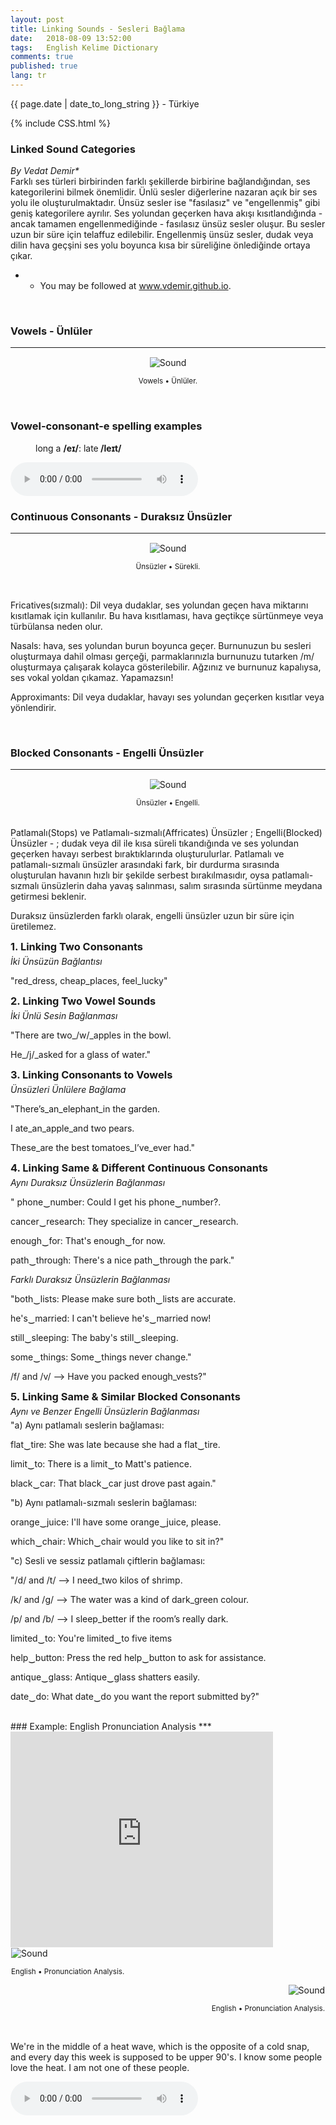 ```yaml
---
layout: post
title: Linking Sounds - Sesleri Bağlama
date:   2018-08-09 13:52:00
tags:   English Kelime Dictionary
comments: true
published: true
lang: tr
---
```



<p class="meta">{{ page.date | date_to_long_string }} - Türkiye</p>

{% include CSS.html %}

### Linked Sound Categories

_By Vedat Demir*_
<br>
<i class="fas fa-paragraph fa-2x"></i> Farklı ses türleri birbirinden farklı şekillerde birbirine bağlandığından, ses kategorilerini bilmek önemlidir. Ünlü sesler diğerlerine nazaran açık bir ses yolu ile oluşturulmaktadır. Ünsüz sesler ise "fasılasız" ve "engellenmiş" gibi geniş kategorilere ayrılır. Ses yolundan geçerken hava akışı kısıtlandığında - ancak tamamen engellenmediğinde - fasılasız ünsüz sesler oluşur. Bu sesler uzun bir süre için telaffuz edilebilir. Engellenmiş ünsüz sesler, dudak veya dilin hava geçşini ses yolu boyunca  kısa bir süreliğine önlediğinde ortaya çıkar.


* * You may be followed at www.vdemir.github.io.

<br>


### Vowels - Ünlüler
***
<div class="resize" style="margin: 15px; text-align: center;">
  <img src="{{ site.baseurl }}/images/vowels.gif" alt="Sound" class="resize"  />
  <p><small>Vowels &bull; Ünlüler.</small></p>
</div>

<br>

<h3>Vowel-consonant-e spelling examples</h3><p style="margin-left:40px">long a <strong>/eɪ/</strong>: late<strong> /leɪt/</strong></p>

<audio controls>
  <source src="{{ site.baseurl }}/audio/late.mp3" type="audio/mpeg">
Your browser does not support the audio element.
</audio>

<br>

### Continuous Consonants - Duraksız Ünsüzler
***

<div class="resize" style="margin: 15px; text-align: center;">
  <img src="{{ site.baseurl }}/images/continuous-consonants.gif" alt="Sound" class="resize"  />
  <p><small>Ünsüzler &bull; Sürekli.</small></p>
</div>

<br>

<a>Fricatives(sızmalı):</a> Dil veya dudaklar, ses yolundan geçen hava miktarını kısıtlamak için kullanılır. Bu hava kısıtlaması, hava geçtikçe sürtünmeye veya türbülansa neden olur.

<a>Nasals:</a> hava, ses yolundan burun boyunca geçer. Burnunuzun bu sesleri oluşturmaya dahil olması gerçeği, parmaklarınızla burnunuzu tutarken /m/ oluşturmaya çalışarak kolayca gösterilebilir.  Ağzınız ve burnunuz kapalıysa, ses vokal yoldan çıkamaz. Yapamazsın!

<a>Approximants:</a> Dil veya dudaklar, havayı ses yolundan geçerken kısıtlar veya yönlendirir.

<br>

### Blocked Consonants - Engelli Ünsüzler
***

<div class="resize" style="margin: 15px; text-align: center;">
  <img src="{{ site.baseurl }}/images/blocked-consonants.gif" alt="Sound" class="resize"  />
  <p><small>Ünsüzler &bull; Engelli.</small></p>
</div>
<br>
<a>Patlamalı(Stops) ve Patlamalı-sızmalı(Affricates) Ünsüzler ; Engelli(Blocked) Ünsüzler - ;</a> dudak veya dil ile kısa süreli tıkandığında ve ses yolundan geçerken havayı serbest bıraktıklarında oluşturulurlar. Patlamalı ve patlamalı-sızmalı ünsüzler arasındaki fark, bir durdurma sırasında oluşturulan havanın hızlı bir şekilde serbest bırakılmasıdır, oysa patlamalı-sızmalı ünsüzlerin daha yavaş salınması, salım sırasında sürtünme meydana getirmesi beklenir.

Duraksız ünsüzlerden farklı olarak, engelli ünsüzler uzun bir süre için üretilemez.

<style>
img.resize {
  max-width:70%;
  max-height:70%;
}
</style>


<div style="clear:both"></div>

<style>
#choose-year-down:hover, #choose-year-up:hover {
	cursor: pointer;
}
</style>

<div style="clear:both"></div>

<div class="by_year">
		<h3 style="margin: 5px 0 5px 0; padding: 0;"><a>1. Linking Two Consonants</a></h3>
<h6 style="margin: 0 0 5px 0; padding: 0;"><a>İki Ünsüzün Bağlantısı</a></h6>
<p>"red_dress, cheap_places, feel_lucky"</p>
</div>

<div class="by_year">
		<h3 style="margin: 5px 0 5px 0; padding: 0;"><a>2. Linking Two Vowel Sounds</a></h3>
<h6 style="margin: 0 0 5px 0; padding: 0;"><a>İki Ünlü Sesin Bağlanması</a></h6>
<p>"There are two_/w/_apples in the bowl.</p>
<p>He_/j/_asked for a glass of water."</p>
</div>


<div class="by_year">
		<h3 style="margin: 5px 0 5px 0; padding: 0;"><a>3. Linking Consonants to Vowels</a></h3>
<h6 style="margin: 0 0 5px 0; padding: 0;"><a>Ünsüzleri Ünlülere Bağlama</a></h6>
<p>"There’s_an_elephant_in the garden.</p>
<p>I ate_an_apple_and two pears.</p>
<p>These_are the best tomatoes_I’ve_ever had."</p>
</div>

<div class="by_year">
		<h3 style="margin: 5px 0 5px 0; padding: 0;"><a>4. Linking Same & Different Continuous Consonants</a></h3>
<h6 style="margin: 0 0 5px 0; padding: 0;"><a>Aynı Duraksız Ünsüzlerin Bağlanması</a></h6>
<p>" phone‿number:  Could I get his phone‿number?.</p>
<p>cancer‿research:  They specialize in cancer‿research.</p>
<p>enough‿for:  That's enough‿for now.</p>
<p>path‿through:  There's a nice path‿through the park."</p>
<h6 style="margin: 0 0 5px 0; padding: 0;"><a>Farklı Duraksız Ünsüzlerin Bağlanması</a></h6>
<p>"both‿lists: Please make sure both‿lists are accurate.</p>
<p>he's‿married: I can't believe he's‿married now!</p>
<p>still‿sleeping: The baby's still‿sleeping.</p>
<p>some‿things: Some‿things never change."</p>
<p>/f/ and /v/ –> Have you packed enough_vests?"</p>
</div>

<div class="by_year">
		<h3 style="margin: 5px 0 5px 0; padding: 0;"><a>5. Linking Same & Similar Blocked Consonants</a></h3>
<h6 style="margin: 0 0 5px 0; padding: 0;"><a>Aynı ve Benzer Engelli Ünsüzlerin Bağlanması</a></h6>
<a>"a) Aynı patlamalı seslerin bağlaması:</a>
<p>flat‿tire: She was late because she had a flat‿tire.</p>
<p>limit‿to: There is a limit‿to Matt's patience.</p>
<p>black‿car: That black‿car just drove past again."</p>
<a>"b) Aynı patlamalı-sızmalı seslerin bağlaması:</a>
<p>orange‿juice: I'll have some orange‿juice, please.</p>
<p>which‿chair: Which‿chair would you like to sit in?"</p>
<a>"c) Sesli ve sessiz patlamalı çiftlerin bağlaması:</a>
<p>"/d/ and /t/ –> I need_two kilos of shrimp.</p>
<p>/k/ and /g/ –> The water was a kind of dark_green colour.</p>
<p>/p/ and /b/ –> I sleep_better if the room’s really dark.</p>
<p>limited‿to: You're limited‿to five items</p>
<p>help‿button: Press the red help‿button to ask for assistance.</p>
<p>antique‿glass: Antique‿glass shatters easily.</p>
<p>date‿do: What date‿do you want the report submitted by?"</p>
</div>
<br>
### Example: English Pronunciation Analysis
***

<iframe width="420" height="345" src="https://www.youtube.com/embed/R-rP8mItme4" frameborder="0" >
</iframe>
<div class="resize" style="margin: 1px; text-align: left;">
  <img src="{{ site.baseurl }}/images/Shwa-Link.png" alt="Sound" class="resize" >
  <p><small>English &bull; Pronunciation Analysis.</small></p>
</div>
<div class="resize" style="margin: 1px; text-align: right;">
  <img src="{{ site.baseurl }}/images/analysis2.png" alt="Sound" class="resize" >
  <p><small>English &bull; Pronunciation Analysis.</small></p>
</div>
<br>
<p>We're in the middle of a heat wave, which is the opposite of a cold snap, and every day this week is supposed to be upper 90's. I know some people love the heat. I am not one of these people.</p>
<audio controls>
  <source src="{{ site.baseurl }}/audio/ttsMP3.com_VoiceText_01.mp3" type="audio/mpeg">
Your browser does not support the audio element.
</audio>

<br>


